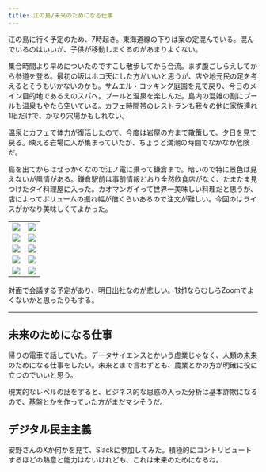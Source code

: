 ```yaml
---
title: 江の島/未来のためになる仕事
---
```


江の島に行く予定のため、7時起き。東海道線の下りは案の定混んでいる。混んでいるのはいいが、子供が移動しまくるのがあまりよくない。

集合時間より早めについたのですこし散歩してから合流。まず腹ごしらえしてから参道を登る。最初の坂はホコ天にした方がいいと思うが、店や地元民の足を考えるとそうもいかないのかも。サムエル・コッキング庭園を見て戻り、今日のメイン目的地であるえのスパへ。プールと温泉を楽しんだ。島内の混雑の割にプールも温泉もやたら空いている。カフェ時間帯のレストランも我々の他に家族連れ1組だけで、かなり穴場かもしれない。

温泉とカフェで体力が復活したので、今度は岩屋の方まで散策して、夕日を見て戻る。映える岩場に人が集まっていたが、ちょうど満潮の時間でなかなか危険だ。

島を出てからはせっかくなので江ノ電に乗って鎌倉まで。暗いので特に景色は見えないが風情がある。鎌倉駅前は事前情報どおり全然飲食店がなく、たまたま見つけたタイ料理屋に入った。カオマンガイって世界一美味しい料理だと思うが、店によってボリュームの振れ幅が倍くらいあるので注文が難しい。今回のはライスがかなり美味しくてよかった。

<table>
  <tr>
    <td><img class="top" src="https://photos.old.apkas.net/medium/2025/04/29/FX160134.webp" /></td>
    <td><img class="top" src="https://photos.old.apkas.net/medium/2025/04/29/FX160150.webp" /></td>
  </tr>
  <tr>
    <td><img class="middle" src="https://photos.old.apkas.net/medium/2025/04/29/FX160161.webp" /></td>
    <td><img class="middle" src="https://photos.old.apkas.net/medium/2025/04/29/FX160164.webp" /></td>
  </tr>
  <tr>
    <td><img class="middle" src="https://photos.old.apkas.net/medium/2025/04/29/FX160201.webp" /></td>
    <td><img class="middle" src="https://photos.old.apkas.net/medium/2025/04/29/FX160204.webp" /></td>
  </tr>
  <tr>
    <td><img class="middle" src="https://photos.old.apkas.net/medium/2025/04/29/FX160235.webp" /></td>
    <td><img class="middle" src="https://photos.old.apkas.net/medium/2025/04/29/FX160254.webp" /></td>
  </tr>
  <tr>
    <td><img class="bottom" src="https://photos.old.apkas.net/medium/2025/04/29/FX160257.webp" /></td>
    <td><img class="bottom" src="https://photos.old.apkas.net/medium/2025/04/29/FX160260.webp" /></td>
  </tr>
</table>

対面で会議する予定があり、明日出社なのが悲しい。1対1ならむしろZoomでよくないかと思ったりもする。

---

## 未来のためになる仕事

帰りの電車で話していた。データサイエンスとかいう虚業じゃなく、人類の未来のためになる仕事をしたい。未来とまで言わずとも、農業とかの方が明確に役に立つのでいいと思う。

現実的なレベルの話をすると、ビジネス的な思惑の入った分析は基本詐欺になるので、基盤とかを作っていた方がまだマシそうだ。

## デジタル民主主義

安野さんのXか何かを見て、Slackに参加してみた。積極的にコントリビュートするほどの熱意と能力はないけれども、これは未来のためになるね。
